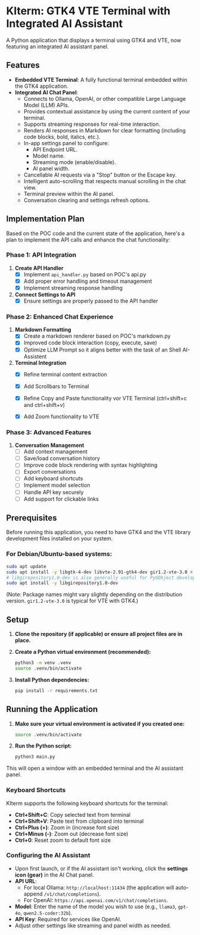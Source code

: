 # KIterm: GTK4 VTE Terminal with Integrated AI Assistant

A Python application that displays a terminal using GTK4 and VTE, now featuring an integrated AI assistant panel.

## Features

*   **Embedded VTE Terminal**: A fully functional terminal embedded within the GTK4 application.
*   **Integrated AI Chat Panel**:
    *   Connects to Ollama, OpenAI, or other compatible Large Language Model (LLM) APIs.
    *   Provides contextual assistance by using the current content of your terminal.
    *   Supports streaming responses for real-time interaction.
    *   Renders AI responses in Markdown for clear formatting (including code blocks, bold, italics, etc.).
    *   In-app settings panel to configure:
        *   API Endpoint URL.
        *   Model name.
        *   Streaming mode (enable/disable).
        *   AI panel width.
    *   Cancellable AI requests via a "Stop" button or the Escape key.
    *   Intelligent auto-scrolling that respects manual scrolling in the chat view.
    *   Terminal preview within the AI panel.
    *   Conversation clearing and settings refresh options.

## Implementation Plan

Based on the POC code and the current state of the application, here's a plan to implement the API calls and enhance the chat functionality:

### Phase 1: API Integration
1. **Create API Handler**
   - [X] Implement `api_handler.py` based on POC's api.py
   - [X] Add proper error handling and timeout management
   - [X] Implement streaming response handling

2. **Connect Settings to API**
   - [X] Ensure settings are properly passed to the API handler

### Phase 2: Enhanced Chat Experience
1. **Markdown Formatting**
   - [X] Create a markdown renderer based on POC's markdown.py
   - [X] Improved code block interaction (copy, execute, save)
   - [X] Optimize LLM Prompt so it aligns better with the task of an Shell AI-Assistent

2. **Terminal Integration**
   - [X] Refine terminal content extraction
   - [X] Add Scrollbars to Terminal
   - [X] Refine Copy and Paste functionality vor VTE Terminal (ctrl+shift+c and ctrl+shift+v)
   - [X] Add Zoom functionality to VTE
   

   
### Phase 3: Advanced Features
1. **Conversation Management**
   - [ ] Add context management
   - [ ] Save/load conversation history
   - [ ] Improve code block rendering with syntax highlighting
   - [ ] Export conversations
   - [ ] Add keyboard shortcuts
   - [ ] Implement model selection
   - [ ] Handle API key securely
   - [ ] Add support for clickable links

## Prerequisites

Before running this application, you need to have GTK4 and the VTE library development files installed on your system.

### For Debian/Ubuntu-based systems:

```bash
sudo apt update
sudo apt install -y libgtk-4-dev libvte-2.91-gtk4-dev gir1.2-vte-3.0 # Ensure correct VTE GIR package for GTK4
# libgirepository1.0-dev is also generally useful for PyGObject development
sudo apt install -y libgirepository1.0-dev
```

(Note: Package names might vary slightly depending on the distribution version. `gir1.2-vte-3.0` is typical for VTE with GTK4.)

## Setup

1.  **Clone the repository (if applicable) or ensure all project files are in place.**

2.  **Create a Python virtual environment (recommended):**
    ```bash
    python3 -m venv .venv
    source .venv/bin/activate
    ```

3.  **Install Python dependencies:**
    ```bash
    pip install -r requirements.txt
    ```

## Running the Application

1.  **Make sure your virtual environment is activated if you created one:**
    ```bash
    source .venv/bin/activate
    ```

2.  **Run the Python script:**
    ```bash
    python3 main.py
    ```

This will open a window with an embedded terminal and the AI assistant panel.

### Keyboard Shortcuts

KIterm supports the following keyboard shortcuts for the terminal:

* **Ctrl+Shift+C**: Copy selected text from terminal
* **Ctrl+Shift+V**: Paste text from clipboard into terminal
* **Ctrl+Plus (+)**: Zoom in (increase font size)
* **Ctrl+Minus (-)**: Zoom out (decrease font size)
* **Ctrl+0**: Reset zoom to default font size

### Configuring the AI Assistant

*   Upon first launch, or if the AI assistant isn't working, click the **settings icon (gear)** in the AI Chat panel.
*   **API URL**:
    *   For local Ollama: `http://localhost:11434` (the application will auto-append `/v1/chat/completions`).
    *   For OpenAI: `https://api.openai.com/v1/chat/completions`.
*   **Model**: Enter the name of the model you wish to use (e.g., `llama3`, `gpt-4o`, `qwen2.5-coder:32b`).
*   **API Key**: Required for services like OpenAI.
*   Adjust other settings like streaming and panel width as needed. 